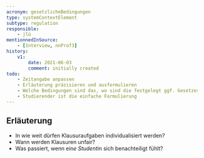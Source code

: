 ```yaml
---
acronym: gesetzlicheBedingungen
type: systemContextElement
subtype: regulation
responsible:
    - jlü
mentionnedInSource: 
    - [Interview, nnProf3]
history:
    v1:
        date: 2021-06-03
        comment: initially created
todo:
    - Zeitangabe anpassen 
    - Erläuterung präzisieren und ausformulieren    
    - Welche Bedingungen sind das, wo sind die festgelegt ggf. Gesetzestexte? 
    - Studierender ist die einfache Formulierung 
---
```


## Erläuterung
* In wie weit dürfen Klausuraufgaben individualisiert werden?
* Wann werden Klausuren unfair?
* Was passiert, wenn ein*e Student*in sich benachteiligt fühlt?



